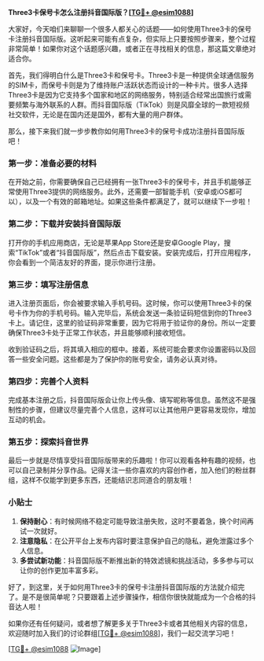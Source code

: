 **Three3卡保号卡怎么注册抖音国际版？[[TG💪+ @esim1088](https://t.me/s/esim1088)]**

大家好，今天咱们来聊聊一个很多人都关心的话题——如何使用Three3卡的保号卡注册抖音国际版。这听起来可能有点复杂，但实际上只要按照步骤来，整个过程非常简单！如果你对这个话题感兴趣，或者正在寻找相关的信息，那这篇文章绝对适合你。

首先，我们得明白什么是Three3卡和保号卡。Three3卡是一种提供全球通信服务的SIM卡，而保号卡则是为了维持账户活跃状态而设计的一种卡片。很多人选择Three3卡是因为它支持多个国家和地区的网络服务，特别适合经常出国旅行或需要频繁与海外联系的人群。而抖音国际版（TikTok）则是风靡全球的一款短视频社交软件，无论是在国内还是国外，都有大量的用户群体。

那么，接下来我们就一步步教你如何用Three3卡的保号卡成功注册抖音国际版吧！

### 第一步：准备必要的材料

在开始之前，你需要确保自己已经拥有一张Three3卡的保号卡，并且手机能够正常使用Three3提供的网络服务。此外，还需要一部智能手机（安卓或iOS都可以），以及一个有效的邮箱地址。如果这些条件都满足了，就可以继续下一步啦！

### 第二步：下载并安装抖音国际版

打开你的手机应用商店，无论是苹果App Store还是安卓Google Play，搜索“TikTok”或者“抖音国际版”，然后点击下载安装。安装完成后，打开应用程序，你会看到一个简洁友好的界面，提示你进行注册。

### 第三步：填写注册信息

进入注册页面后，你会被要求输入手机号码。这时候，你可以使用Three3卡的保号卡作为你的手机号码。输入完毕后，系统会发送一条验证码短信到你的Three3卡上。请记住，这里的验证码非常重要，因为它将用于验证你的身份。所以一定要确保Three3卡处于正常工作状态，并且能够顺利接收短信。

收到验证码之后，将其填入相应的框中。接着，系统可能会要求你设置密码以及回答一些安全问题。这些都是为了保护你的账号安全，请务必认真对待。

### 第四步：完善个人资料

完成基本注册之后，抖音国际版会让你上传头像、填写昵称等信息。虽然这不是强制性的步骤，但建议尽量完善个人信息，这样可以让其他用户更容易发现你，增加互动的机会。

### 第五步：探索抖音世界

最后一步就是尽情享受抖音国际版带来的乐趣啦！你可以观看各种有趣的视频，也可以自己录制并分享作品。记得关注一些你喜欢的内容创作者，加入他们的粉丝群组，这样不仅能学到更多东西，还能结识志同道合的朋友哦！

### 小贴士

1. **保持耐心**：有时候网络不稳定可能导致注册失败，这时不要着急，换个时间再试一次就好。
2. **注意隐私**：在公开平台上发布内容时要注意保护自己的隐私，避免泄露过多个人信息。
3. **多尝试新功能**：抖音国际版不断推出新的特效滤镜和挑战活动，多多参与可以让你的创作更加丰富多彩。

好了，到这里，关于如何用Three3卡的保号卡注册抖音国际版的方法就介绍完了。是不是很简单呢？只要跟着上述步骤操作，相信你很快就能成为一个合格的抖音达人啦！

如果你还有任何疑问，或者想了解更多关于Three3卡或者其他相关内容的信息，欢迎随时加入我们的讨论群组[[TG💪+ @esim1088](https://t.me/s/esim1088)]，我们一起交流学习吧！

[[TG💪+ @esim1088](https://t.me/s/esim1088) ![Image](https://i.postimg.cc/4NQfJmqS/Snipaste-2025-05-13-00-14-12.png)]